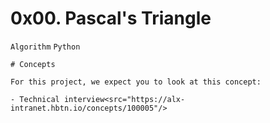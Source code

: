 # 0x00. Pascal's Triangle
```Algorithm``` ```Python``` 

```
# Concepts

For this project, we expect you to look at this concept:

- Technical interview<src="https://alx-intranet.hbtn.io/concepts/100005"/>

```
